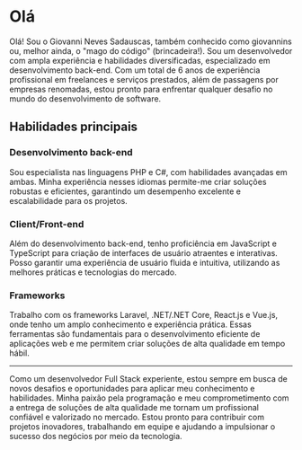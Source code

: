 # Olá

Olá! Sou o Giovanni Neves Sadauscas, também conhecido como giovannins ou, melhor ainda, o "mago do código" (brincadeira!). Sou um desenvolvedor com ampla experiência e habilidades diversificadas, especializado em desenvolvimento back-end. Com um total de 6 anos de experiência profissional em freelances e serviços prestados, além de passagens por empresas renomadas, estou pronto para enfrentar qualquer desafio no mundo do desenvolvimento de software.

## Habilidades principais

### Desenvolvimento back-end

Sou especialista nas linguagens PHP e C#, com habilidades avançadas em ambas. Minha experiência nesses idiomas permite-me criar soluções robustas e eficientes, garantindo um desempenho excelente e escalabilidade para os projetos.

### Client/Front-end

Além do desenvolvimento back-end, tenho proficiência em JavaScript e TypeScript para criação de interfaces de usuário atraentes e interativas. Posso garantir uma experiência de usuário fluida e intuitiva, utilizando as melhores práticas e tecnologias do mercado.

### Frameworks

Trabalho com os frameworks Laravel, .NET/.NET Core, React.js e Vue.js, onde tenho um amplo conhecimento e experiência prática. Essas ferramentas são fundamentais para o desenvolvimento eficiente de aplicações web e me permitem criar soluções de alta qualidade em tempo hábil.

---

Como um desenvolvedor Full Stack experiente, estou sempre em busca de novos desafios e oportunidades para aplicar meu conhecimento e habilidades. Minha paixão pela programação e meu comprometimento com a entrega de soluções de alta qualidade me tornam um profissional confiável e valorizado no mercado. Estou pronto para contribuir com projetos inovadores, trabalhando em equipe e ajudando a impulsionar o sucesso dos negócios por meio da tecnologia.
